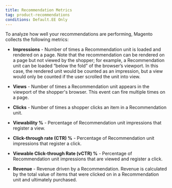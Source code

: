 ```yaml
---
title: Recommendation Metrics
tag: product-recommendations
conditions: Default.EE Only
---
```


To analyze how well your recommendations are performing, Magento collects the following metrics:

-  **Impressions** - Number of times a Recommendation unit is loaded and rendered on a page. Note that the recommendation can be rendered on a page but not viewed by the shopper; for example, a Recommendation unit can be loaded “below the fold” of the browser’s viewport. In this case, the rendered unit would be counted as an impression, but a view would only be counted if the user scrolled the unit into view.

-  **Views** - Number of times a Recommendation unit appears in the viewport of the shopper's browser. This event can fire multiple times on a page.

-  **Clicks** - Number of times a shopper clicks an item in a Recommendation unit.

-  **Viewability %** - Percentage of Recommendation unit impressions that register a view.

-  **Click-through rate (CTR) %** - Percentage of Recommendation unit impressions that register a click.

-  **Viewable Click-through Rate (vCTR) %** - Percentage of Recommendation unit impressions that are viewed and register a click.

-  **Revenue** - Revenue driven by a Recommendation. Revenue is calculated by the total value of items that were clicked on in a Recommendation unit and ultimately purchased.
